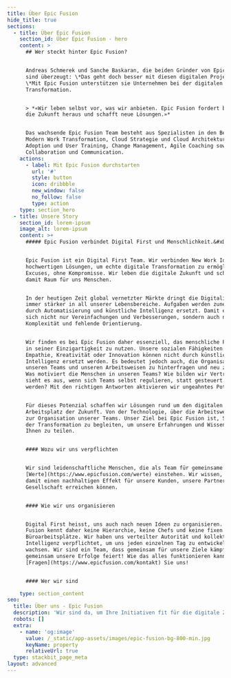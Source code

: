 ```yaml
---
title: Über Epic Fusion
hide_title: true
sections:
  - title: Über Epic Fusion
    section_id: Über Epic Fusion - hero
    content: >
      ## Wer steckt hinter Epic Fusion?


      Andreas Schmerek und Sanche Baskaran, die beiden Gründer von Epic Fusion,
      sind überzeugt: \*Das geht doch besser mit diesen digitalen Projekten!
      \*Mit Epic Fusion unterstützen sie Unternehmen bei der digitalen
      Transformation.


      > *«Wir leben selbst vor, was wir anbieten. Epic Fusion fordert bewusst
      die Zukunft heraus und schafft neue Lösungen.»*


      Das wachsende Epic Fusion Team besteht aus Spezialisten in den Bereichen
      Modern Work Transformation, Cloud Strategie und Cloud Architektur, User
      Adoption und User Training, Change Management, Agile Coaching sowie
      Collaboration und Communication.
    actions:
      - label: Mit Epic Fusion durchstarten
        url: '#'
        style: button
        icon: dribbble
        new_window: false
        no_follow: false
        type: action
    type: section_hero
  - title: Unsere Story
    section_id: lorem-ipsum
    image_alt: lorem-ipsum
    content: >+
      ##### Epic Fusion verbindet Digital First und Menschlichkeit.&#xD;


      Epic Fusion ist ein Digital First Team. Wir verbinden New Work Ideen mit
      hochwertigen Lösungen, um echte digitale Transformation zu ermöglichen. No
      Excuses, ohne Kompromisse. Wir leben die digitale Zukunft und schaffen
      damit Raum für uns Menschen.


      In der heutigen Zeit global vernetzter Märkte dringt die Digitalisierung
      immer stärker in all unserer Lebensbereiche. Aufgaben werden zunehmend
      durch Automatisierung und künstliche Intelligenz ersetzt. Damit ergeben
      sich nicht nur Vereinfachungen und Verbesserungen, sondern auch neue
      Komplexität und fehlende Orientierung.


      Wir finden es bei Epic Fusion daher essenziell, das menschliche Potenzial
      in seiner Einzigartigkeit zu nutzen. Unsere sozialen Fähigkeiten wie
      Empathie, Kreativität oder Innovation können nicht durch künstliche
      Intelligenz ersetzt werden. Es bedeutet jedoch auch, die Organisation von
      unseren Teams und unseren Arbeitsweisen zu hinterfragen und neu zu formen.
      Was motiviert die Menschen in unseren Teams? Wie bilden wir Vertrauen? Wie
      sieht es aus, wenn sich Teams selbst regulieren, statt gesteuert zu
      werden? Mit den richtigen Antworten aktivieren wir ungeahntes Potenzial.


      Für dieses Potenzial schaffen wir Lösungen rund um den digitalen
      Arbeitsplatz der Zukunft. Von der Technologie, über die Arbeitsweisen bis
      zur Organisation unserer Teams. Unser Ziel bei Epic Fusion ist, Sie bei
      der Transformation zu begleiten, um unsere Erfahrungen und Wissen mit
      Ihnen zu teilen.


      #### Wozu wir uns verpflichten


      Wir sind leidenschaftliche Menschen, die als Team für gemeinsame
      [Werte](https://www.epicfusion.com/werte) einstehen. Wir wissen, dass wir
      damit einen nachhaltigen Effekt für unsere Kunden, unsere Partner und die
      Gesellschaft erreichen können.


      #### Wie wir uns organisieren


      Digital First heisst, uns auch nach neuen Ideen zu organisieren. Epic
      Fusion kennt daher keine Hierarchie, keine Chefs und keine fixen
      Büroarbeitsplätze. Wir haben uns verteilter Autorität und kollektiver
      Intelligenz verpflichtet, um uns jeden einzelnen Tag zu entwickeln und zu
      wachsen. Wir sind ein Team, dass gemeinsam für unsere Ziele kämpft und
      gemeinsam unsere Erfolge feiert! Wie das alles funktionieren kann?
      [Fragen](https://www.epicfusion.com/kontakt) Sie uns!


      #### Wer wir sind

    type: section_content
seo:
  title: Über uns - Epic Fusion
  description: 'Wir sind da, um Ihre Initiativen fit für die digitale Zukunft zu machen! '
  robots: []
  extra:
    - name: 'og:image'
      value: /_static/app-assets/images/epic-fusion-bg-800-min.jpg
      keyName: property
      relativeUrl: true
  type: stackbit_page_meta
layout: advanced
---
```

